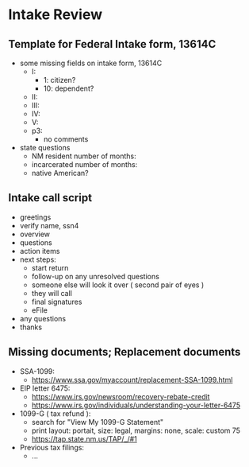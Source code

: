 # Intake Review
## Template for Federal Intake form, 13614C
- some missing fields on intake form, 13614C
  - I:
    - 1: citizen?
    - 10: dependent?
  - II:
  - III:
  - IV:
  - V:
  - p3:
    - no comments
- state questions
  - NM resident number of months:
  - incarcerated number of months:
  - native American?



## Intake call script
- greetings
- verify name, ssn4
- overview
- questions
- action items
- next steps:
  - start return
  - follow-up on any unresolved questions
  - someone else will look it over ( second pair of eyes )
  - they will call
  - final signatures
  - eFile
- any questions
- thanks



## Missing documents; Replacement documents
- SSA-1099:
  - https://www.ssa.gov/myaccount/replacement-SSA-1099.html
- EIP letter 6475:
  - https://www.irs.gov/newsroom/recovery-rebate-credit
  - https://www.irs.gov/individuals/understanding-your-letter-6475
- 1099-G ( tax refund ):
  - search for "View My 1099-G Statement"
  - print layout: portait, size: legal, margins: none, scale: custom 75
  - https://tap.state.nm.us/TAP/_/#1
- Previous tax filings:
  - ...


